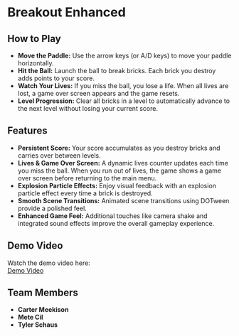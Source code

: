 # Breakout Enhanced

## How to Play

- **Move the Paddle:** Use the arrow keys (or A/D keys) to move your paddle horizontally.
- **Hit the Ball:** Launch the ball to break bricks. Each brick you destroy adds points to your score.
- **Watch Your Lives:** If you miss the ball, you lose a life. When all lives are lost, a game over screen appears and the game resets.
- **Level Progression:** Clear all bricks in a level to automatically advance to the next level without losing your current score.

## Features

- **Persistent Score:** Your score accumulates as you destroy bricks and carries over between levels.
- **Lives & Game Over Screen:** A dynamic lives counter updates each time you miss the ball. When you run out of lives, the game shows a game over screen before returning to the main menu.
- **Explosion Particle Effects:** Enjoy visual feedback with an explosion particle effect every time a brick is destroyed.
- **Smooth Scene Transitions:** Animated scene transitions using DOTween provide a polished feel.
- **Enhanced Game Feel:** Additional touches like camera shake and integrated sound effects improve the overall gameplay experience.

## Demo Video

Watch the demo video here:  
[Demo Video](S5Demo.mov)

## Team Members
- **Carter Meekison**
- **Mete Cil**
- **Tyler Schaus**
